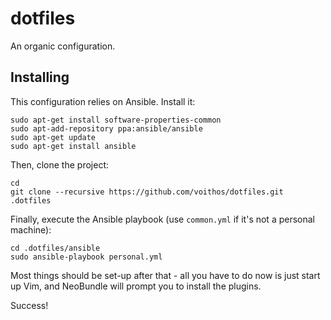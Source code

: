 dotfiles
========

An organic configuration.

Installing
----------

This configuration relies on Ansible. Install it:

    sudo apt-get install software-properties-common
    sudo apt-add-repository ppa:ansible/ansible
    sudo apt-get update
    sudo apt-get install ansible

Then, clone the project:

    cd
    git clone --recursive https://github.com/voithos/dotfiles.git .dotfiles

Finally, execute the Ansible playbook (use `common.yml` if it's not a personal machine):

    cd .dotfiles/ansible
    sudo ansible-playbook personal.yml

Most things should be set-up after that - all you have to do now is just start
up Vim, and NeoBundle will prompt you to install the plugins.

Success!
